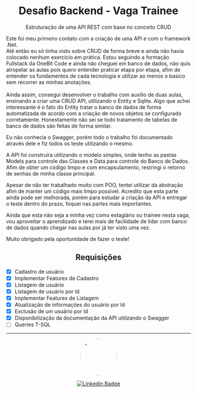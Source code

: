 <h1 align="center"> Desafio Backend - Vaga Trainee</h1>
<p align="center">Estruturação de uma API REST com base no conceito CRUD</p>
<p>Este foi meu primeiro contato com a criação de uma API e com o framework .Net.<br>Até então eu só tinha visto sobre CRUD de forma breve e ainda não havia colocado nenhum exercício em prática. Estou seguindo a formação Fullstack da OneBit Code e ainda não cheguei em banco de dados, não quis atropelar as aulas pois quero entender praticar etapa por etapa, afim de entender os fundamentos de cada tecnologia e utilizar ao menos o basico sem recorrer as minhas anotações.<br><br>Ainda assim, consegui desenvolver o trabalho com auxilio de duas aulas, ensinando a criar uma CRUD API, utilizando o Entity e Sqlite. Algo que achei interessante é o fato do Entity tratar o banco de dados de forma automatizada de acordo com a criação de novos objetos se configurado corretamente. Honestamente não sei se todo tratamento de tabelas de banco de dados são feitas de forma similar.</p>
<p>Eu não conhecia o Swagger, porém todo o trabalho foi documentado através dele e fiz todos os teste utilizando o mesmo.</p>
<p>A API foi construira utilizando o modelo simples, onde tenho as pastas Models para controle das Classes e Data para controle do Banco de Dados. Afim de obter um código limpo e com encapsulamento, restringi o retorno de senhas de minha classe principal.</p>
<p>Apesar de não ter trabalhado muito com POO, tentei utilizar da abstração afim de manter um código mais limpo possivel. Acredito que esta parte ainda pode ser melhorada, porém para estudar a criação da API e entregar o teste dentro do prazo, foquei nas partes mais importantes.</p>
<p>Ainda que esta não seja a minha vez como estagiário ou trainee nesta vaga, vou aproveitar o aprendizado e terei mais de facilidade de lidar com banco de dados quando chegar nas aulas por já ter visto uma vez.</p>
<p>Muito obrigado pela oportunidade de fazer o teste!</p>



<h2 align="center"> Requisições</h2>

- [x] Cadastro de usuário
- [x] Implementar Features de Cadastro
- [x] Listagem de usuário
- [x] Listagem de usuário por Id
- [x] Implementar Features de Listagem
- [x] Atualização de informações do usuário por Id
- [x] Exclusão de um usuário por Id
- [x] Disponibilização da documentação da API utilizando o Swagger
- [ ] Queries T-SQL

<hr>
<div align="center">
<a href="https://cguiama.github.io">
 <img style="border-radius: 50%;" src="https://avatars.githubusercontent.com/u/45200933?v=4" width="100px;" alt=""/>
 </a>
 <br>

[![Linkedin Badge](https://img.shields.io/badge/-Guilherme-blue?style=flat-square&logo=Linkedin&logoColor=white&link=https://www.linkedin.com/in/cguiama/)](https://www.linkedin.com/in/cguiama/)
</div>